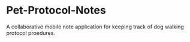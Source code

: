 # Pet-Protocol-Notes
A collaborative mobile note application for keeping track of dog walking protocol proedures.
